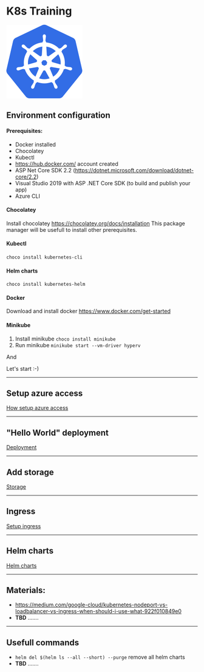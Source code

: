 # K8s Training
![](Attachments/k8s_icon.png)
## Environment configuration

#### Prerequisites:
* Docker installed
* Chocolatey
* Kubectl
* https://hub.docker.com/ account created
* ASP Net Core SDK 2.2 (https://dotnet.microsoft.com/download/dotnet-core/2.2) 
* Visual Studio 2019 with ASP .NET Core SDK (to build and publish your app)
* Azure CLI 

#### Chocolatey
Install chocolatey https://chocolatey.org/docs/installation
This package manager will be usefull to install other prerequisites.

#### Kubectl
```
choco install kubernetes-cli
```

#### Helm charts
```
choco install kubernetes-helm
```

#### Docker
Download and install docker https://www.docker.com/get-started

#### Minikube
1. Install minikube
``choco install minikube``
2. Run minikube 
``minikube start --vm-driver hyperv``

And 

Let's start :-)

---
## Setup azure access

[How setup azure access](./README_SETUPAZUREACCESS.md)

---
## "Hello World" deployment

[Deployment](./1_sample_application/README.md)

---
## Add storage

[Storage](./2_storage/README.md)

---

## Ingress

[Setup ingress](./4_ingress/README.md)

---

## Helm charts

[Helm charts](./5_helm/README.md)

---
## Materials:
   * https://medium.com/google-cloud/kubernetes-nodeport-vs-loadbalancer-vs-ingress-when-should-i-use-what-922f010849e0
   * **TBD** .......


---
## Usefull commands
* ``helm del $(helm ls --all --short) --purge``  remove all helm charts
* **TBD** .......
